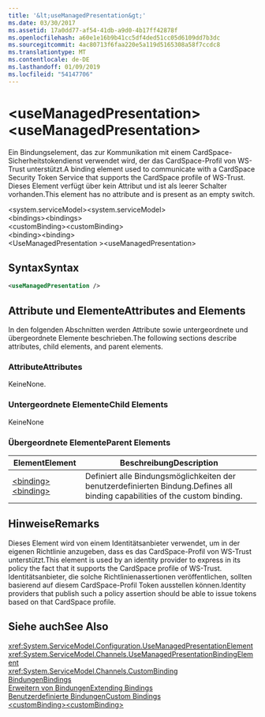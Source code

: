 ```yaml
---
title: '&lt;useManagedPresentation&gt;'
ms.date: 03/30/2017
ms.assetid: 17a0dd77-af54-41db-a9d0-4b17ff42878f
ms.openlocfilehash: a60e1e16b9b41cc5df4ded51cc05d6109dd7b3dc
ms.sourcegitcommit: 4ac80713f6faa220e5a119d5165308a58f7ccdc8
ms.translationtype: MT
ms.contentlocale: de-DE
ms.lasthandoff: 01/09/2019
ms.locfileid: "54147706"
---
```

# <a name="ltusemanagedpresentationgt"></a><span data-ttu-id="99dd9-102">&lt;useManagedPresentation&gt;</span><span class="sxs-lookup"><span data-stu-id="99dd9-102">&lt;useManagedPresentation&gt;</span></span>
<span data-ttu-id="99dd9-103">Ein Bindungselement, das zur Kommunikation mit einem CardSpace-Sicherheitstokendienst verwendet wird, der das CardSpace-Profil von WS-Trust unterstützt.</span><span class="sxs-lookup"><span data-stu-id="99dd9-103">A binding element used to communicate with a CardSpace Security Token Service that supports the CardSpace profile of WS-Trust.</span></span> <span data-ttu-id="99dd9-104">Dieses Element verfügt über kein Attribut und ist als leerer Schalter vorhanden.</span><span class="sxs-lookup"><span data-stu-id="99dd9-104">This element has no attribute and is present as an empty switch.</span></span>  
  
 <span data-ttu-id="99dd9-105">\<system.serviceModel></span><span class="sxs-lookup"><span data-stu-id="99dd9-105">\<system.serviceModel></span></span>  
<span data-ttu-id="99dd9-106">\<bindings></span><span class="sxs-lookup"><span data-stu-id="99dd9-106">\<bindings></span></span>  
<span data-ttu-id="99dd9-107">\<customBinding></span><span class="sxs-lookup"><span data-stu-id="99dd9-107">\<customBinding></span></span>  
<span data-ttu-id="99dd9-108">\<binding></span><span class="sxs-lookup"><span data-stu-id="99dd9-108">\<binding></span></span>  
<span data-ttu-id="99dd9-109">\<UseManagedPresentation ></span><span class="sxs-lookup"><span data-stu-id="99dd9-109">\<useManagedPresentation></span></span>  
  
## <a name="syntax"></a><span data-ttu-id="99dd9-110">Syntax</span><span class="sxs-lookup"><span data-stu-id="99dd9-110">Syntax</span></span>  
  
```xml  
<useManagedPresentation />
```  
  
## <a name="attributes-and-elements"></a><span data-ttu-id="99dd9-111">Attribute und Elemente</span><span class="sxs-lookup"><span data-stu-id="99dd9-111">Attributes and Elements</span></span>  
 <span data-ttu-id="99dd9-112">In den folgenden Abschnitten werden Attribute sowie untergeordnete und übergeordnete Elemente beschrieben.</span><span class="sxs-lookup"><span data-stu-id="99dd9-112">The following sections describe attributes, child elements, and parent elements.</span></span>  
  
### <a name="attributes"></a><span data-ttu-id="99dd9-113">Attribute</span><span class="sxs-lookup"><span data-stu-id="99dd9-113">Attributes</span></span>  
 <span data-ttu-id="99dd9-114">Keine</span><span class="sxs-lookup"><span data-stu-id="99dd9-114">None.</span></span>  
  
### <a name="child-elements"></a><span data-ttu-id="99dd9-115">Untergeordnete Elemente</span><span class="sxs-lookup"><span data-stu-id="99dd9-115">Child Elements</span></span>  
 <span data-ttu-id="99dd9-116">Keine</span><span class="sxs-lookup"><span data-stu-id="99dd9-116">None</span></span>  
  
### <a name="parent-elements"></a><span data-ttu-id="99dd9-117">Übergeordnete Elemente</span><span class="sxs-lookup"><span data-stu-id="99dd9-117">Parent Elements</span></span>  
  
|<span data-ttu-id="99dd9-118">Element</span><span class="sxs-lookup"><span data-stu-id="99dd9-118">Element</span></span>|<span data-ttu-id="99dd9-119">Beschreibung</span><span class="sxs-lookup"><span data-stu-id="99dd9-119">Description</span></span>|  
|-------------|-----------------|  
|[<span data-ttu-id="99dd9-120">\<binding></span><span class="sxs-lookup"><span data-stu-id="99dd9-120">\<binding></span></span>](../../../../../docs/framework/misc/binding.md)|<span data-ttu-id="99dd9-121">Definiert alle Bindungsmöglichkeiten der benutzerdefinierten Bindung.</span><span class="sxs-lookup"><span data-stu-id="99dd9-121">Defines all binding capabilities of the custom binding.</span></span>|  
  
## <a name="remarks"></a><span data-ttu-id="99dd9-122">Hinweise</span><span class="sxs-lookup"><span data-stu-id="99dd9-122">Remarks</span></span>  
 <span data-ttu-id="99dd9-123">Dieses Element wird von einem Identitätsanbieter verwendet, um in der eigenen Richtlinie anzugeben, dass es das CardSpace-Profil von WS-Trust unterstützt.</span><span class="sxs-lookup"><span data-stu-id="99dd9-123">This element is used by an identity provider to express in its policy the fact that it supports the CardSpace profile of WS-Trust.</span></span> <span data-ttu-id="99dd9-124">Identitätsanbieter, die solche Richtlinienassertionen veröffentlichen, sollten basierend auf diesem CardSpace-Profil Token ausstellen können.</span><span class="sxs-lookup"><span data-stu-id="99dd9-124">Identity providers that publish such a policy assertion should be able to issue tokens based on that CardSpace profile.</span></span>  
  
## <a name="see-also"></a><span data-ttu-id="99dd9-125">Siehe auch</span><span class="sxs-lookup"><span data-stu-id="99dd9-125">See Also</span></span>  
 <xref:System.ServiceModel.Configuration.UseManagedPresentationElement>  
 <xref:System.ServiceModel.Channels.UseManagedPresentationBindingElement>  
 <xref:System.ServiceModel.Channels.CustomBinding>  
 [<span data-ttu-id="99dd9-126">Bindungen</span><span class="sxs-lookup"><span data-stu-id="99dd9-126">Bindings</span></span>](../../../../../docs/framework/wcf/bindings.md)  
 [<span data-ttu-id="99dd9-127">Erweitern von Bindungen</span><span class="sxs-lookup"><span data-stu-id="99dd9-127">Extending Bindings</span></span>](../../../../../docs/framework/wcf/extending/extending-bindings.md)  
 [<span data-ttu-id="99dd9-128">Benutzerdefinierte Bindungen</span><span class="sxs-lookup"><span data-stu-id="99dd9-128">Custom Bindings</span></span>](../../../../../docs/framework/wcf/extending/custom-bindings.md)  
 [<span data-ttu-id="99dd9-129">\<customBinding></span><span class="sxs-lookup"><span data-stu-id="99dd9-129">\<customBinding></span></span>](../../../../../docs/framework/configure-apps/file-schema/wcf/custombinding.md)

